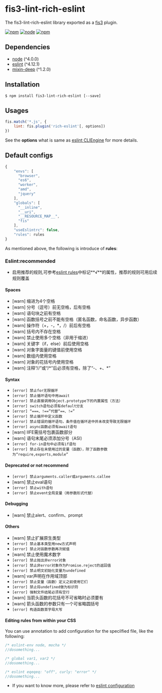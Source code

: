 # fis3-lint-rich-eslint
The fis3-lint-rich-eslint library exported as a [fis3](http://fis.baidu.com/fis3/index.html) plugin.

[![npm](https://img.shields.io/npm/v/fis3-lint-rich-eslint.svg)](https://www.npmjs.com/package/fis3-lint-rich-eslint)
[![node](https://img.shields.io/node/v/fis3-lint-rich-eslint.svg)](https://nodejs.org/en/)
[![npm](https://img.shields.io/npm/dm/fis3-lint-rich-eslint.svg)](https://www.npmjs.com/package/fis3-lint-rich-eslint)

## Dependencies
* [node]() (^4.0.0)
* [eslint](https://github.com/eslint/eslint) (^4.12.1)
* [mixin-deep](https://github.com/jonschlinkert/mixin-deep) (^1.2.0)

## Installation
``` shell
$ npm install fis3-lint-rich-eslint [--save]
```

## Usages
``` js
fis.match('*.js', {
    lint: fis.plugin('rich-eslint'[, options])
})

```
See the **options** what is same as [eslint CLIEngine](https://eslint.org/docs/developer-guide/nodejs-api#cliengine) for more details.

## Default configs
``` js
{
    "envs": [
      "browser",
      "es6",
      "worker",
      "amd",
      "jquery"
    ],
    "globals": [
      "__inline",
      "__uri",
      "__RESOURCE_MAP__",
      "fis"
    ],
    "useEslintrc": false,
    "rules": rules
}
```
As mentioned above, the following is introduce of **rules**:

### Eslint:recommended
* 启用推荐的规则,可参考[eslint rules](https://eslint.org/docs/rules/)中标记**√**的属性，推荐的规则可用后续规则覆盖

#### Spaces

* [warn] 缩进为4个空格
* [warn] 分号（逗号）前无空格，后有空格
* [warn] 语句块之前有空格
* [warn] 函数括号之前不能有空格（匿名函数，命名函数，异步函数）
* [warn] 操作符（+，-，*，/）前后有空格
* [warn] 括号内不存在空格
* [warn] 禁止使用多个空格（非用于缩进）
* [warn] 关键字（if，else）前后使用空格
* [warn] 对象字面量的键值前使用空格
* [warn] 数组内使用空格
* [warn] 对象的花括号内使用空格
* [warn] 注释“//”或“/*”后必须有空格，除了“-、+、\*”

#### Syntax
* `[error] 禁止for无限循环`
* `[error] 禁止循环语句中用await`
* `[error] 禁止直接调用Object.prototype下的内置属性（方法）`
* `[error] switch语句必须有default分支`
* `[error] “===、!==”代替“==、!=”`
* `[error] 禁止循环中定义函数`
* `[error] 禁止错误的循环语句，条件值在循环途中并未改变导致无限循环`
* `[error] async函数必须有await语句`
* [warn] IIFE需括号包裹函数部分
* [warn] 语句末尾必须添加分号（ASI）
* `[error] for-in语句中必须有if语句`
* `[error] 禁止存在未使用过的变量（函数），除了函数参数为“require,exports,module”`

#### Deprecated or not recommend
* `[error] 禁止arguments.caller或arguments.callee`
* [warn] 禁止eval语句
* `[error] 禁止with语句`
* `[error] 禁止event全局变量（用参数形式代替）`

#### Debugging
* [warn] 禁止alert、confirm、prompt

#### Others
* [warn] 禁止扩展原生类型
* `[error] 禁止基本类型用new方式声明`
* `[error] 禁止对函数参数再次赋值`
* [warn] 禁止使用魔术数字
* `[error] 禁止抛出非error对象`
* `[error] 禁止非error对象作为Promise.reject的返回值`
* `[error] 禁止明文初始化变量为undefined`
* [warn] var声明在作用域顶部
* `[error] 禁止变量（函数）定义之前使用它们`
* `[error] 禁止将undefined做为标识符`
* `[error] 强制文件结尾必须有空行`
* [warn] 当箭头函数的花括号不可省略时必须要有
* [warn] 箭头函数的参数只有一个可省略圆括号
* `[error] 构造函数首字母大写`

#### Editing rules from within your CSS
You can use annotation to add configuration for the specilfied file, like the following:

``` js
/* eslint-env node, mocha */
//dosomething...
```
``` js
/* global var1, var2 */
//dosomething...
```
``` js
/* eslint eqeqeq: "off", curly: "error" */
//dosomething...
```
- If you want to know more, please refer to [eslint configuration](https://eslint.org/docs/user-guide/configuring#disabling-rules-with-inline-comments)
